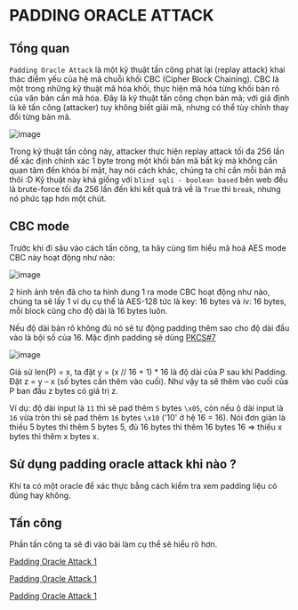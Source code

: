 # PADDING ORACLE ATTACK

## Tổng quan

`Padding Oracle Attack` là một kỹ thuật tấn công phát lại (replay attack) khai thác điểm yếu của hệ mã chuỗi khối CBC (Cipher Block Chaining). CBC là một trong những kỹ thuật mã hóa khối, thực hiện mã hóa từng khối bản rõ của văn bản cần mã hóa. Đây là kỹ thuật tấn công chọn bản mã; với giả định là kẻ tấn công (attacker) tuy không biết giải mã, nhưng có thể tùy chỉnh thay đổi từng bản mã.

![image](https://lilthawg29.files.wordpress.com/2021/03/image-25.png)

Trong kỹ thuật tấn công này, attacker thực hiện replay attack tối đa 256 lần để xác định chính xác 1 byte trong một khối bản mã bất kỳ mà không cần quan tâm đến khóa bí mật, hay nói cách khác, chúng ta chỉ cần mỗi bản mã thôi :D
Kỹ thuật này khá giống với `blind sqli - boolean based` bên web đều là brute-force tối đa 256 lần đến khi kết quả trả về là `True` thì `break`, nhưng nó phức tạp hơn một chút.

## CBC mode

Trước khi đi sâu vào cách tấn công, ta hãy cùng tìm hiểu mã hoá AES mode CBC này hoạt động như nào:

![image](https://lilthawg29.files.wordpress.com/2021/03/image-26.png)

2 hình ảnh trên đã cho ta hình dung 1 ra mode CBC hoạt động như nào, chúng ta sẽ lấy 1 ví dụ cụ thể là AES-128 tức là key: 16 bytes và iv: 16 bytes, mỗi block cũng cho độ dài là 16 bytes luôn.

Nếu độ dài bản rõ không đủ nó sẽ tự động padding thêm sao cho độ dài đầu vào là bội số của 16. Mặc định padding sẽ dùng [PKCS#7](<https://en.wikipedia.org/wiki/Padding_(cryptography)#PKCS#5_and_PKCS#7>)

![image](https://lilthawg29.files.wordpress.com/2021/03/image-6.png)

Giả sử len(P) = x, ta đặt y = (x // 16 + 1) \* 16 là độ dài của P sau khi Padding. Đặt z = y – x (số bytes cần thêm vào cuối). Như vậy ta sẽ thêm vào cuối của P ban đầu z bytes có giá trị z.

Ví dụ: độ dài input là `11` thì sẽ pad thêm `5` bytes `\x05`, còn nếu ộ dài input là `16` vừa tròn thì sẽ pad thêm `16` bytes `\x10` ('10' ở hệ 16 = 16). Nói đơn giản là thiếu 5 bytes thì thêm 5 bytes 5, đủ 16 bytes thì thêm 16 bytes 16 => thiếu x bytes thì thêm x bytes x.

## Sử dụng padding oracle attack khi nào ?

Khi ta có một oracle để xác thực bằng cách kiểm tra xem padding liệu có đúng hay không.

## Tấn công

Phần tấn công ta sẽ đi vào bài làm cụ thể sẽ hiểu rõ hơn.

[Padding Oracle Attack 1](./POA1/)

[Padding Oracle Attack 1](./POA2/)

[Padding Oracle Attack 1](./POA3/)
